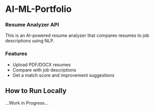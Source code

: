 # AI-ML-Portfolio

### Resume Analyzer API
This is an AI-powered resume analyzer that compares resumes to job descriptions using NLP.

### Features
- Upload PDF/DOCX resumes  
- Compare with job descriptions  
- Get a match score and improvement suggestions

## How to Run Locally
...Work in Progress...
